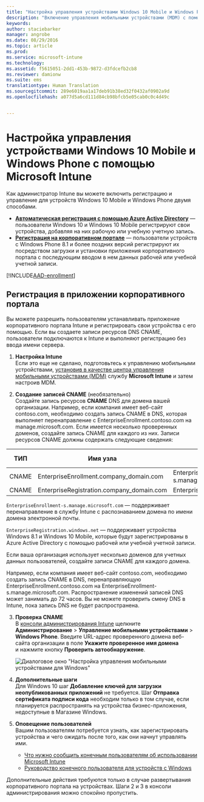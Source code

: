 ```yaml
---
title: "Настройка управления устройствами Windows 10 Mobile и Windows Phone | Microsoft Intune"
description: "Включение управления мобильными устройствами (MDM) с помощью Microsoft Intune для компьютеров с Windows 10 Mobile или Windows Phone."
keywords: 
author: staciebarker
manager: angrobe
ms.date: 08/29/2016
ms.topic: article
ms.prod: 
ms.service: microsoft-intune
ms.technology: 
ms.assetid: f5615051-2dd1-453b-9872-d3fdcefb2cb8
ms.reviewer: damionw
ms.suite: ems
translationtype: Human Translation
ms.sourcegitcommit: 289e6019aa1a17deb91b38ed32f0432af0902a9d
ms.openlocfilehash: a077d5a6cd111d84cb98bfcb5e05cab0c0c4d49c


---
```



# <a name="set-up-windows-phone-and-windows-10-mobile-management-with-microsoft-intune"></a>Настройка управления устройствами Windows 10 Mobile и Windows Phone с помощью Microsoft Intune

Как администратор Intune вы можете включить регистрацию и управление для устройств Windows 10 Mobile и Windows Phone двумя способами.

- **[Автоматическая регистрация с помощью Azure Active Directory](#azure-active-directory-enrollment)** — пользователи Windows 10 и Windows 10 Mobile регистрируют свои устройства, добавляя на них рабочую или учебную учетную запись.
- **[Регистрация на корпоративном портале](#company-portal-app-enrollment)** — пользователи устройств с Windows Phone 8.1 и более поздних версий регистрируют их посредством загрузки и установки приложения корпоративного портала с последующим вводом в нем данных рабочей или учебной учетной записи.


[!INCLUDE[AAD-enrollment](../includes/win10-automatic-enrollment-aad.md)]

## <a name="company-portal-app-enrollment"></a>Регистрация в приложении корпоративного портала
Вы можете разрешить пользователям устанавливать приложение корпоративного портала Intune и регистрировать свои устройства с его помощью. Если вы создаете записи ресурсов DNS CNAME, пользователи подключаются к Intune и выполняют регистрацию без ввода имени сервера.

1.  **Настройка Intune**<br>Если это еще не сделано, подготовьтесь к управлению мобильными устройствами, [установив в качестве центра управления мобильными устройствами (MDM)](prerequisites-for-enrollment.md#set-mobile-device-management-authority) службу **Microsoft Intune** и затем настроив MDM.

2.  **Создание записей CNAME** (необязательно)<br>Создайте запись ресурсов **CNAME** DNS для домена вашей организации. Например, если компания имеет веб-сайт contoso.com, необходимо создать запись CNAME в DNS, которая выполняет перенаправление с EnterpriseEnrollment.contoso.com на manage.microsoft.com. Если имеется несколько проверенных доменов, создайте запись CNAME для каждого из них. Записи ресурсов CNAME должны содержать следующие сведения:

  |ТИП|Имя узла|Указывает на|СРОК ЖИЗНИ|
  |--------|-------------|-------------|-------|
  |CNAME|EnterpriseEnrollment.company_domain.com|EnterpriseEnrollment-s.manage.microsoft.com |1 час|
  |CNAME|EnterpriseRegistration.company_domain.com|EnterpriseRegistration.windows.net|1 час|

  `EnterpriseEnrollment-s.manage.microsoft.com` — поддерживает перенаправление в службу Intune с распознаванием домена по имени домена электронной почты.

  `EnterpriseRegistration.windows.net` — поддерживает устройства Windows 8.1 и Windows 10 Mobile, которые будут зарегистрированы в Azure Active Directory с помощью рабочей или учебной учетной записи.

  Если ваша организация использует несколько доменов для учетных данных пользователей, создайте записи CNAME для каждого домена.

  Например, если компания имеет веб-сайт contoso.com, необходимо создать запись CNAME в DNS, перенаправляющую EnterpriseEnrollment.contoso.com на EnterpriseEnrollment-s.manage.microsoft.com. Распространение изменений записей DNS может занимать до 72 часов. Вы не можете проверить смену DNS в Intune, пока запись DNS не будет распространена.

3.  **Проверка CNAME**<br>В [консоли администрирования Intune](http://manage.microsoft.com) щелкните **Администрирование** &gt; **Управление мобильными устройствами** &gt; **Windows Phone**. Введите URL-адрес проверенного домена веб-сайта организации в поле **Укажите проверенное имя домена** и нажмите кнопку **Проверить автообнаружение**.

    ![Диалоговое окно "Настройка управления мобильными устройствами для Windows"](../media/windows-phone-enrollment.png)

4.  **Дополнительные шаги**<br>Для Windows 10 шаг **Добавление ключей для загрузки неопубликованных приложений** не требуется. Шаг **Отправка сертификата подписи кода** необходим только в том случае, если планируется распространять на устройства бизнес-приложения, недоступные в Магазине Windows.

5.  **Оповещение пользователей**<br>Вашим пользователям потребуется узнать, как зарегистрировать устройства и чего ожидать после того, как они начнут управлять ими.
    - [Что нужно сообщить конечным пользователям об использовании Microsoft Intune](what-to-tell-your-end-users-about-using-microsoft-intune.md)
    - [Руководство конечного пользователя для устройств с Windows](../enduser/using-your-windows-device-with-intune.md)

Дополнительные действия требуются только в случае развертывания корпоративного портала на устройствах.  Шаги 2 и 3 в консоли администрирования можно спокойно пропустить.



<!--HONumber=Nov16_HO1-->


